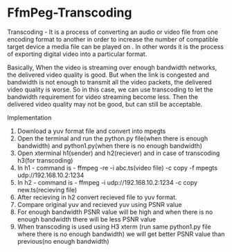 # FfmPeg-Transcoding
Transcoding - It is a process of converting an audio or video file from one encoding format to another in order to increase the number of compatible target device a media file can be played on . In other words it is the process of exporting digital video into a particular format.

Basically, When the video is streaming over enough bandwidth networks, the delivered video quality is good. But when the link is congested and bandwidth is not enough to transmit all the video packets, the delivered video quality is worse. So in this case, we can use transcoding to let the bandwidth requirement for video streaming become less. Then the delivered video quality may not be good, but can still be acceptable.

Implementation 

1. Download a yuv format file and convert into mpegts 
2. Open the terminal and run the python.py file(when there is enough bandwidth) and python1.py(when there is no enough bandwidth)
3. Open xterminal h1(sender) and h2(reciever) and in case of transcoding h3(for transcoding)
4. In h1 - command is - ffmpeg -re -i abc.ts(video file) -c copy -f mpegts udp://192.168.10.2:1234
5. In h2 - command is - ffmpeg -i  udp://192.168.10.2:1234 -c copy new.ts(recieving file)
6. After recieving in h2 convert recieved file to yuv format.
7. Compare original yuv and recieved yuv using PSNR value 
8. For enough bandwidth PSNR value will be high and when there is no enough bandwidth there will be less PSNR value
9. When transcoding is used using H3 xterm (run same python1.py file where there is no enough bandwidth) we will get better PSNR value than previous(no enough bandwidth)
 
